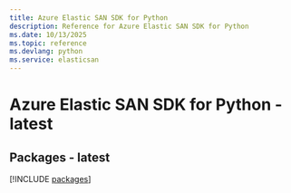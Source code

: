 ```yaml
---
title: Azure Elastic SAN SDK for Python
description: Reference for Azure Elastic SAN SDK for Python
ms.date: 10/13/2025
ms.topic: reference
ms.devlang: python
ms.service: elasticsan
---
```

# Azure Elastic SAN SDK for Python - latest
## Packages - latest
[!INCLUDE [packages](elastic-san-index.md)]